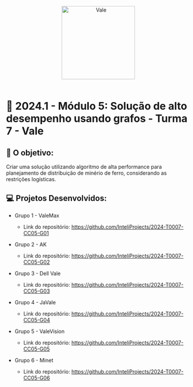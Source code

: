 
<div align="center">

<img src="https://upload.wikimedia.org/wikipedia/pt/thumb/c/cc/Logotipo_Vale.svg/2560px-Logotipo_Vale.svg.png" alt="Vale" width="200"/>

</div>

<br>

# 🙋 2024.1 - Módulo 5: Solução de alto desempenho usando grafos - Turma 7 - Vale


## 🎯 O objetivo:

Criar uma solução utilizando algoritmo de alta performance para planejamento de distribuição de minério de ferro, considerando as restrições logísticas.


## 💻 Projetos Desenvolvidos: 

- Grupo 1 - ValeMax
  - Link do repositório: https://github.com/InteliProjects/2024-T0007-CC05-G01

- Grupo 2 - AK
  - Link do repositório: https://github.com/InteliProjects/2024-T0007-CC05-G02

- Grupo 3 - Dell Vale
  - Link do repositório: https://github.com/InteliProjects/2024-T0007-CC05-G03

- Grupo 4 - JaVale
  - Link do repositório: https://github.com/InteliProjects/2024-T0007-CC05-G04

- Grupo 5 - ValeVision
  - Link do repositório: https://github.com/InteliProjects/2024-T0007-CC05-G05

- Grupo 6 - Minet
  - Link do repositório: https://github.com/InteliProjects/2024-T0007-CC05-G06
